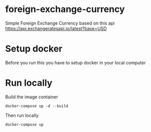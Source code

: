 # foreign-exchange-currency
  Simple Foreign Exchange Currency based on this api https://api.exchangeratesapi.io/latest?base=USD
   # Setup docker
   Before you run this you have to setup docker in your local computer
   # Run locally
   Build the image container

    docker-compose up -d --build
   Then run locally

    docker-compose up

 
